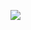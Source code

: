 ![](http://www.plantuml.com/plantuml/proxy?cache=no&src=https://raw.githubusercontent.com/oleksandrblazhko/ai-212-yaroshuk/ai-212-laboratory-work-7/2-SoftwareDesign/2.7-PlantUML/UML-ConceptClasses.puml)